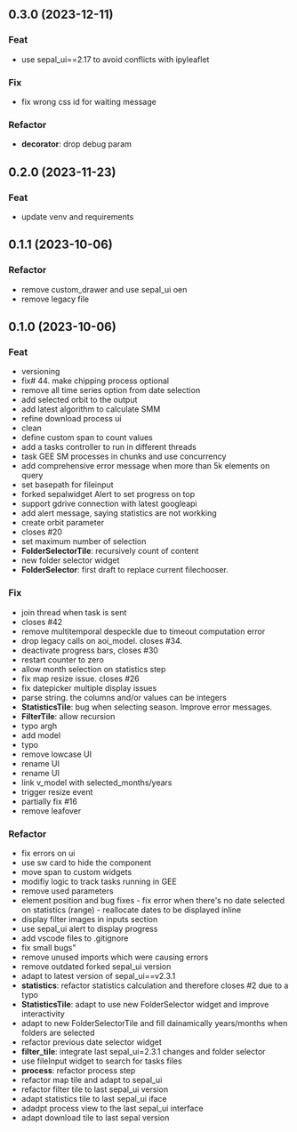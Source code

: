 ## 0.3.0 (2023-12-11)

### Feat

- use sepal_ui==2.17 to avoid conflicts with ipyleaflet

### Fix

- fix wrong css id for waiting message

### Refactor

- **decorator**: drop debug param

## 0.2.0 (2023-11-23)

### Feat

- update venv and requirements

## 0.1.1 (2023-10-06)

### Refactor

- remove custom_drawer and use sepal_ui oen
- remove legacy file

## 0.1.0 (2023-10-06)

### Feat

- versioning
- fix# 44. make chipping process optional
- remove all time series option from date selection
- add selected orbit to the output
- add latest algorithm to calculate SMM
- refine download process ui
- clean
- define custom span to count values
- add a tasks controller to run in different threads
- task GEE SM processes in chunks and use concurrency
- add comprehensive error message when more than 5k elements on query
- set basepath for fileinput
- forked sepalwidget Alert to set progress on top
- support gdrive connection with latest googleapi
- add alert message, saying statistics are not workking
- create orbit parameter
- closes #20
- set maximum number of selection
- **FolderSelectorTile**: recursively count of content
- new folder selector widget
- **FolderSelector**: first draft to replace current filechooser.

### Fix

- join thread when task is sent
- closes #42
- remove multitemporal despeckle due to timeout computation error
- drop legacy calls on aoi_model. closes #34.
- deactivate progress bars, closes #30
- restart counter to zero
- allow month selection on statistics step
- fix map resize issue. closes #26
- fix datepicker multiple display issues
- parse string. the columns and/or values can be integers
- **StatisticsTile**: bug when selecting season. Improve error messages.
- **FilterTile**: allow recursion
- typo argh
- add model
- typo
- remove lowcase UI
- rename UI
- rename UI
- link v_model with selected_months/years
- trigger resize event
- partially fix #16
- remove leafover

### Refactor

- fix errors on ui
- use sw card to hide the component
- move span to custom widgets
- modifiy logic to track tasks running in GEE
- remove used parameters
- element position and bug fixes - fix error when there's no date selected on statistics (range) - reallocate dates to be displayed inline
- display filter images in inputs section
- use sepal_ui alert to display progress
- add vscode files to .gitignore
- fix small bugs"
- remove unused imports which were causing errors
- remove outdated forked sepal_ui version
- adapt to latest version of sepal_ui==v2.3.1
- **statistics**:  refactor statistics calculation and therefore closes #2 due to a typo
- **StatisticsTile**: adapt to use new FolderSelector widget and improve interactivity
- adapt to new FolderSelectorTile and fill dainamically years/months when folders are selected
- refactor previous date selector widget
- **filter_tile**: integrate last sepal_ui=2.3.1 changes and folder selector
- use fileInput widget to search for tasks files
- **process**: refactor process step
- refactor map tile and adapt to sepal_ui
- refactor filter tile to last sepal_ui version
- adapt statistics tile to last sepal_ui iface
- adadpt process view to the last sepal_ui interface
- adapt download tile to last sepal version
